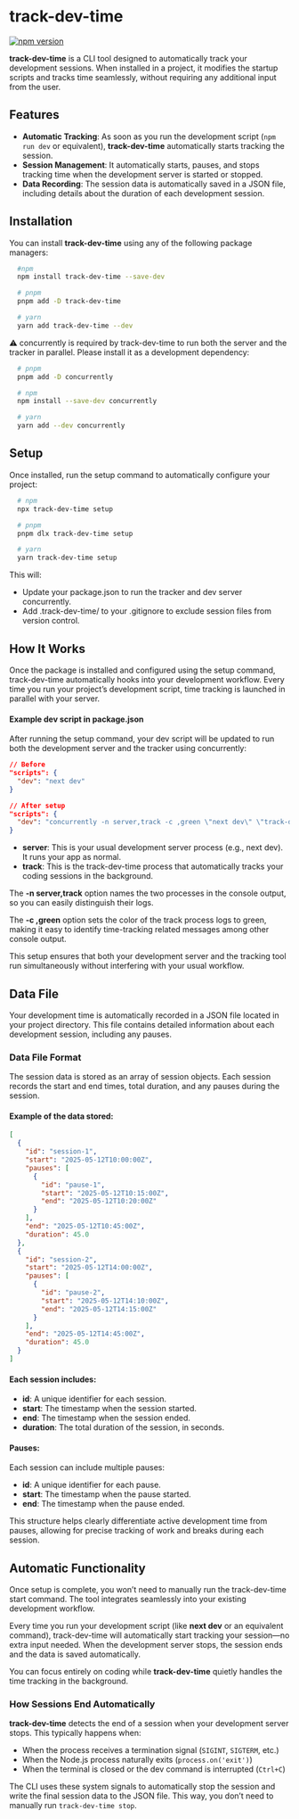 # track-dev-time

[![npm version](https://img.shields.io/npm/v/track-dev-time.svg)](https://www.npmjs.com/package/track-dev-time)

**track-dev-time** is a CLI tool designed to automatically track your development sessions. When installed in a project, it modifies the startup scripts and tracks time seamlessly, without requiring any additional input from the user.

## Features

- **Automatic Tracking**: As soon as you run the development script (`npm run dev` or equivalent), **track-dev-time** automatically starts tracking the session.
- **Session Management**: It automatically starts, pauses, and stops tracking time when the development server is started or stopped.
- **Data Recording**: The session data is automatically saved in a JSON file, including details about the duration of each development session.

## Installation

You can install **track-dev-time** using any of the following package managers:

```bash
  #npm
  npm install track-dev-time --save-dev

  # pnpm
  pnpm add -D track-dev-time

  # yarn
  yarn add track-dev-time --dev
```

⚠️ concurrently is required by track-dev-time to run both the server and the tracker in parallel. Please install it as a development dependency:

```bash
  # pnpm
  pnpm add -D concurrently

  # npm
  npm install --save-dev concurrently

  # yarn
  yarn add --dev concurrently
```

## Setup

Once installed, run the setup command to automatically configure your project:

```bash
  # npm
  npx track-dev-time setup

  # pnpm
  pnpm dlx track-dev-time setup

  # yarn
  yarn track-dev-time setup
```

This will:

- Update your package.json to run the tracker and dev server concurrently.
- Add .track-dev-time/ to your .gitignore to exclude session files from version control.

## How It Works

Once the package is installed and configured using the setup command, track-dev-time automatically hooks into your development workflow. Every time you run your project’s development script, time tracking is launched in parallel with your server.

#### Example dev script in package.json

After running the setup command, your dev script will be updated to run both the development server and the tracker using concurrently:

```json
// Before
"scripts": {
  "dev": "next dev"
}

// After setup
"scripts": {
  "dev": "concurrently -n server,track -c ,green \"next dev\" \"track-dev-time start\""
}
```

- **server**: This is your usual development server process (e.g., next dev). It runs your app as normal.
- **track**: This is the track-dev-time process that automatically tracks your coding sessions in the background.

The **-n server,track** option names the two processes in the console output, so you can easily distinguish their logs.

The **-c ,green** option sets the color of the track process logs to green, making it easy to identify time-tracking related messages among other console output.

This setup ensures that both your development server and the tracking tool run simultaneously without interfering with your usual workflow.

## Data File

Your development time is automatically recorded in a JSON file located in your project directory. This file contains detailed information about each development session, including any pauses.

### Data File Format

The session data is stored as an array of session objects. Each session records the start and end times, total duration, and any pauses during the session.

#### Example of the data stored:

```json
[
  {
    "id": "session-1",
    "start": "2025-05-12T10:00:00Z",
    "pauses": [
      {
        "id": "pause-1",
        "start": "2025-05-12T10:15:00Z",
        "end": "2025-05-12T10:20:00Z"
      }
    ],
    "end": "2025-05-12T10:45:00Z",
    "duration": 45.0
  },
  {
    "id": "session-2",
    "start": "2025-05-12T14:00:00Z",
    "pauses": [
      {
        "id": "pause-2",
        "start": "2025-05-12T14:10:00Z",
        "end": "2025-05-12T14:15:00Z"
      }
    ],
    "end": "2025-05-12T14:45:00Z",
    "duration": 45.0
  }
]
```

#### Each session includes:

- **id**: A unique identifier for each session.
- **start**: The timestamp when the session started.
- **end**: The timestamp when the session ended.
- **duration**: The total duration of the session, in seconds.

#### Pauses:

Each session can include multiple pauses:

- **id**: A unique identifier for each pause.
- **start**: The timestamp when the pause started.
- **end**: The timestamp when the pause ended.

This structure helps clearly differentiate active development time from pauses, allowing for precise tracking of work and breaks during each session.

## Automatic Functionality

Once setup is complete, you won’t need to manually run the track-dev-time start command. The tool integrates seamlessly into your existing development workflow.

Every time you run your development script (like **next dev** or an equivalent command), track-dev-time will automatically start tracking your session—no extra input needed. When the development server stops, the session ends and the data is saved automatically.

You can focus entirely on coding while **track-dev-time** quietly handles the time tracking in the background.

### How Sessions End Automatically

**track-dev-time** detects the end of a session when your development server stops. This typically happens when:

- When the process receives a termination signal (`SIGINT`, `SIGTERM`, etc.)
- When the Node.js process naturally exits (`process.on('exit')`)
- When the terminal is closed or the dev command is interrupted (`Ctrl+C`)

The CLI uses these system signals to automatically stop the session and write the final session data to the JSON file. This way, you don’t need to manually run `track-dev-time stop`.
